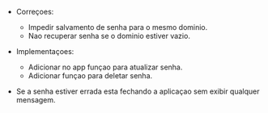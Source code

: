 - Correçoes:
  - Impedir salvamento de senha para o mesmo dominio.
  - Nao recuperar senha se o dominio estiver vazio.
  
- Implementaçoes:
  - Adicionar no app funçao para atualizar senha.
  - Adicionar funçao para deletar senha.  


- Se a senha estiver errada esta fechando a aplicaçao sem exibir qualquer mensagem.